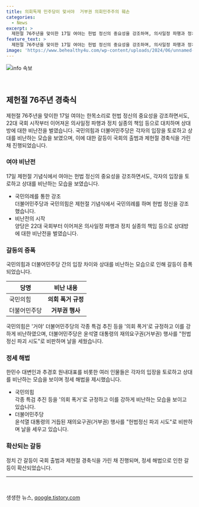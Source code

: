 ```yaml
---
title: 의회독재 민주당이 맞서야  거부권 의회민주주의 훼손
categories:
  - News
excerpt: >
  제헌절 76주년을 맞이한 17일 여야는 헌법 정신의 중요성을 강조하며, 의사일정 파행과 정치 실종으로 서로에게 비난전을 벌였다. 국민의힘은 더불어민주당의 특검 추진을 의회 폭거로 규정하고 강하게 비난하고, 더불어민주당은 윤석열 대통령의 거듭된 거부권 행사를 헌법정신 파괴 시도라고 비판했다. 규탄대회를 열고 의회 독재에 맞서 싸울 것을 다짐한 것과 함께, 개헌 국민투표를 제안하는 등 정치적 대립이 고조되고 있다.
feature_text: >
  제헌절 76주년을 맞이한 17일 여야는 헌법 정신의 중요성을 강조하며, 의사일정 파행과 정치 실종으로 서로에게 비난전을 벌였다. 국민의힘은 더불어민주당의 특검 추진을 의회 폭거로 규정하고 강하게 비난하고, 더불어민주당은 윤석열 대통령의 거듭된 거부권 행사를 헌법정신 파괴 시도라고 비판했다. 규탄대회를 열고 의회 독재에 맞서 싸울 것을 다짐한 것과 함께, 개헌 국민투표를 제안하는 등 정치적 대립이 고조되고 있다.
image: 'https://www.behealthy4u.com/wp-content/uploads/2024/06/unnamed-file.png'
---
```


<p><img src="https://www.behealthy4u.com/wp-content/uploads/2024/06/unnamed-file.png" alt="info 속보" /></p>

<p data-ke-size="size16">&nbsp;</p>

<h2 data-ke-size="size26">제헌절 76주년 경축식</h2>

<p data-ke-size="size16">제헌절 76주년을 맞이한 17일 여야는 한목소리로 헌법 정신의 중요성을 강조하면서도, 22대 국회 시작부터 이어져온 의사일정 파행과 정치 실종의 책임 등으로 대치하며 상대방에 대한 비난전을 벌였습니다. 국민의힘과 더불어민주당은 각자의 입장을 토로하고 상대를 비난하는 모습을 보였으며, 이에 대한 갈등이 국회의 출범과 제헌절 경축식을 가린 채 진행되었습니다.</p>

<h3>여야 비난전</h3>

<p data-ke-size="size16">17일 제헌절 기념식에서 여야는 헌법 정신의 중요성을 강조하면서도, 각자의 입장을 토로하고 상대를 비난하는 모습을 보였습니다.</p>

<ul>
<li>국민의례를 통한 강조<br>더불어민주당과 국민의힘은 제헌절 기념식에서 국민의례를 하며 헌법 정신을 강조했습니다.</li>
<li>비난전의 시작<br>양당은 22대 국회부터 이어져온 의사일정 파행과 정치 실종의 책임 등으로 상대방에 대한 비난전을 벌였습니다.</li>
</ul>

<h3>갈등의 증폭</h3>

<p data-ke-size="size16">국민의힘과 더불어민주당 간의 입장 차이와 상대를 비난하는 모습으로 인해 갈등이 증폭되었습니다.</p>

<table>
<thead>
<tr>
<th>당명</th>
<th>비난 내용</th>
</tr>
</thead>
<tbody>
<tr>
<td>국민의힘</td>
<td style="text-align: center; height: 17px;"><b>의회 폭거 규정</b></td>
</tr>
<tr>
<td>더불어민주당</td>
<td style="text-align: center; height: 17px;"><b>거부권 행사</b></td>
</tr>
</tbody>
</table>

<p data-ke-size="size16">국민의힘은 '거야' 더불어민주당의 각종 특검 추진 등을 '의회 폭거'로 규정하고 이를 강하게 비난하였으며, 더불어민주당은 윤석열 대통령의 재의요구권(거부권) 행사를 "헌법정신 파괴 시도"로 비판하며 날을 세웠습니다.</p>

<h3>정세 해법</h3>

<p data-ke-size="size16">한민수 대변인과 추경호 원내대표를 비롯한 여러 인물들은 각자의 입장을 토로하고 상대를 비난하는 모습을 보이며 정세 해법을 제시했습니다.</p>

<ul>
<li>국민의힘<br>각종 특검 추진 등을 '의회 폭거'로 규정하고 이를 강하게 비난하는 모습을 보이고 있습니다.</li>
<li>더불어민주당<br>윤석열 대통령의 거듭된 재의요구권(거부권) 행사를 "헌법정신 파괴 시도"로 비판하며 날을 세우고 있습니다.</li>
</ul>

<h3>확산되는 갈등</h3>

<p data-ke-size="size16">정치 간 갈등이 국회 출범과 제헌절 경축식을 가린 채 진행되며, 정세 해법으로 인한 갈등이 확산되었습니다.</p>

<hr>

<p data-ke-size="size16">&nbsp;</p>
생생한 뉴스, <a href="https://qoogle.tistory.com" rel="dofollow">qoogle.tistory.com</a>


